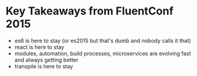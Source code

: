 # Key Takeaways from FluentConf 2015

- es6 is here to stay (or es2015 but that's dumb and nobody calls it that)
- react is here to stay
- modules, automation, build processes, microservices are evolving fast and always getting better
- transpile is here to stay




